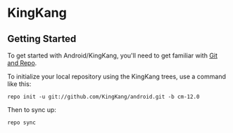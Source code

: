 KingKang
===========

Getting Started
---------------

To get started with Android/KingKang, you'll need to get
familiar with [Git and Repo](http://source.android.com/source/using-repo.html).

To initialize your local repository using the KingKang trees, use a command like this:

    repo init -u git://github.com/KingKang/android.git -b cm-12.0

Then to sync up:

    repo sync
